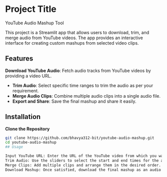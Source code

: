 
# Project Title
YouTube Audio Mashup Tool

This project is a Streamlit app that allows users to download, trim, and merge audio from YouTube videos. The app provides an interactive interface for creating custom mashups from selected video clips.
## Features

**Download YouTube Audio**: Fetch audio tracks from YouTube videos by providing a video URL.
- **Trim Audio**: Select specific time ranges to trim the audio as per your requirement.
- **Merge Audio Clips**: Combine multiple audio clips into a single audio file.
- **Export and Share**: Save the final mashup and share it easily.

## Installation
**Clone the Repository**

   ```bash
   git clone https://github.com/bhavya312-bit/youtube-audio-mashup.git
   cd youtube-audio-mashup
## Usage

Input YouTube URL: Enter the URL of the YouTube video from which you want to extract audio.
Trim Audio: Use the sliders to select the start and end times for the audio you want to extract.
Merge Clips: Add multiple clips and arrange them in the desired order.
Download Mashup: Once satisfied, download the final mashup as an audio file.
